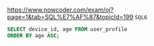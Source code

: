 https://www.nowcoder.com/exam/oj?page=1&tab=SQL%E7%AF%87&topicId=199
`SQL6`

```SQL
SELECT device_id, age FROM user_profile
ORDER BY age ASC;
```

